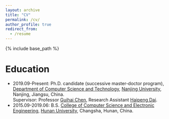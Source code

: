 ```yaml
---
layout: archive
title: "CV"
permalink: /cv/
author_profile: true
redirect_from:
  - /resume
---
```


{% include base_path %}


Education
======
* 2019.09-Present: Ph.D. candidate (successive master-doctor program), [Department of Computer Science and Technology](https://cs.nju.edu.cn/), [Nanjing University](https://www.nju.edu.cn/), Nanjing, Jiangsu, China.  
Supervisor: Professor [Guihai Chen](https://cs.nju.edu.cn/gchen/), Research Assistant [Haipeng Dai](https://cs.nju.edu.cn/daihp/index.htm).
* 2015.09-2019.06: B.S. [College of Computer Science and Electronic Engineering](http://csee.hnu.edu.cn/), [Hunan University](http://www.hnu.edu.cn/), Changsha, Hunan, China.


